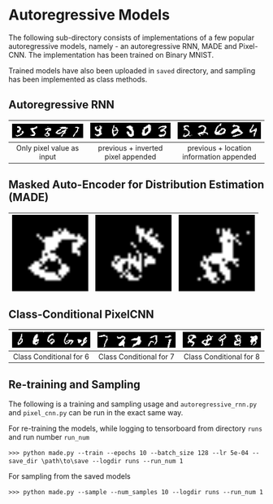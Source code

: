 # Autoregressive Models

The following sub-directory consists of implementations of a few popular autoregressive models, namely - an autoregressive RNN, MADE and Pixel-CNN. The implementation has been trained on Binary MNIST. 

Trained models have also been uploaded in `saved` directory, and sampling has been implemented as class methods. 

## Autoregressive RNN 

|<img src="demonstrations/ar_rnn_sample_1.png" alt="drawing" width="300"/>|<img src="demonstrations/ar_rnn_sample_2.png" alt="drawing" width="300"/> |<img src="demonstrations/ar_rnn_sample_3.png" alt="drawing" width="300"/> |
|:---:|:----:|:----:|
| Only pixel value as input | previous + inverted pixel appended | previous + location information appended | 

## Masked Auto-Encoder for Distribution Estimation (MADE)

|<img align='left' src="demonstrations/made_sample_1.png" alt="drawing" width="150"/>|<img align='center' src="demonstrations/made_sample_2.png" alt="drawing" width="150"/> |<img align='right' src="demonstrations/made_sample_3.png" alt="drawing" width="150"/> |
|:---:|:----:|:----:|


## Class-Conditional PixelCNN

|<img src="demonstrations/pixel_cnn_6.png" alt="drawing" width="300"/>|<img src="demonstrations/pixel_cnn_7.png" alt="drawing" width="300"/> |<img src="demonstrations/pixel_cnn_8.png" alt="drawing" width="300"/> |
|:---:|:----:|:----:|
| Class Conditional for 6 | Class Conditional for 7 | Class Conditional for 8 | 

## Re-training and Sampling

The following is a training and sampling usage and `autoregressive_rnn.py` and `pixel_cnn.py` can be run in the exact same way. 

For re-training the models, while logging to tensorboard from directory `runs` and run number `run_num`

    >>> python made.py --train --epochs 10 --batch_size 128 --lr 5e-04 --save_dir \path\to\save --logdir runs --run_num 1
    
For sampling from the saved models 

    >>> python made.py --sample --num_samples 10 --logdir runs --run_num 1
